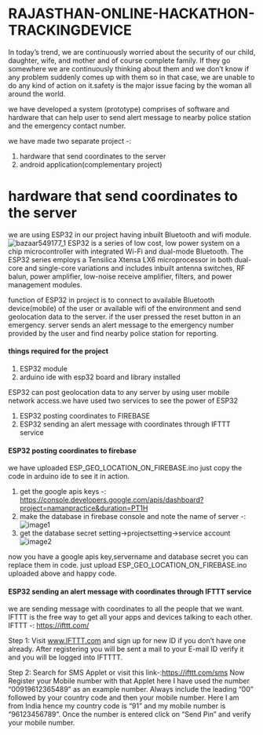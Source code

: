 # RAJASTHAN-ONLINE-HACKATHON-TRACKINGDEVICE
In today’s trend, we are continuously worried about the security of our child, daughter, wife, and mother and of course complete family. 
If they go somewhere we are continuously thinking about them and we don’t know if any problem suddenly comes up with them so in that case, we are unable to do any kind of action on it.safety is the major issue facing by the woman all around the world.

we have developed a system (prototype) comprises of software and hardware that can help user to send alert message to nearby police station and the emergency contact number.
 
we have made two separate project -:
1. hardware that send coordinates to the server 
2. android application(complementary project)


# hardware that send coordinates to the server

we are using ESP32 in our project having inbuilt Bluetooth and wifi module.
![bazaar549177_1](https://user-images.githubusercontent.com/19189211/42413423-3ced7df4-823d-11e8-90f8-30e8c851253b.jpg)
ESP32 is a series of low cost, low power system on a chip microcontroller with integrated Wi-Fi and dual-mode Bluetooth. The ESP32 series employs a Tensilica Xtensa LX6 microprocessor in both dual-core and single-core variations and includes inbuilt antenna switches, RF balun, power amplifier, low-noise receive amplifier, filters, and power management modules. 

function of ESP32 in  project is to connect to available Bluetooth device(mobile) of the user or available wifi of the environment and send geolocation data to the server. if the user pressed the reset button in an emergency.  server sends an alert message to the emergency number provided by the user and find nearby police station for reporting.

#### things required for the project
1. ESP32 module
2. arduino ide with esp32 board and library installed

ESP32 can post geolocation data to any server by using user mobile network access.we have used two services to see the power of ESP32 
1. ESP32 posting coordinates to FIREBASE
2. ESP32 sending an alert message with coordinates through IFTTT service


#### ESP32 posting coordinates to firebase
we have uploaded ESP_GEO_LOCATION_ON_FIREBASE.ino just copy the code in arduino ide to see it in action.
1. get the google apis keys -: https://console.developers.google.com/apis/dashboard?project=namanpractice&duration=PT1H
2. make the database in firebase console and note the name of server -:
![image1](https://user-images.githubusercontent.com/19189211/42413654-398a3fb2-8242-11e8-9293-dd956ed37bab.png)
3. get the database secret setting->projectsetting->service account
![image2](https://user-images.githubusercontent.com/19189211/42413676-8f07a4c0-8242-11e8-9714-54af5f54648c.png)

now you have a google apis key,servername and database secret you can replace them in code.
just upload ESP_GEO_LOCATION_ON_FIREBASE.ino uploaded above and happy code.

#### ESP32 sending an alert message with coordinates through IFTTT service
we are sending message with coordinates to all the people that we want.
IFTTT is the free way to get all your apps and devices talking to each other.
IFTTT -: https://ifttt.com/

Step 1: Visit www.IFTTT.com and sign up for new ID if you don’t have one already. After registering you will be sent a mail to your E-mail ID verify it and you will be logged into IFTTTT.

Step 2: Search for SMS Applet or visit this link-:https://ifttt.com/sms 
Now Register your Mobile number with that Applet here I have used the number “00919612365489” as an example number. Always include the leading “00” followed by your country code and then your mobile number. Here I am from India hence my country code is “91” and my mobile number is “96123456789”. Once the number is entered click on “Send Pin” and verify your mobile number.



 
 
